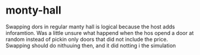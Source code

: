 # monty-hall

Swapping dors in regular manty hall is logical because the host adds inforamtion. Was a little unsure what happend when the hos opend a door at random instead of pickin only doors that did not include the price. Swapping should do nithuuing then, and it did notting i the simulation
